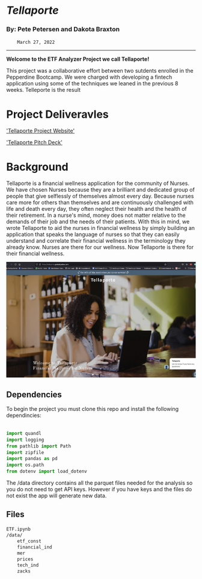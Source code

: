 # *Tellaporte*                                  

### By: Pete Petersen and Dakota Braxton 
        March 27, 2022  
---
**Welcome to the ETF Analyzer Project we call Tellaporte!**

This project was a collaborative effort between two sutdents enrolled in the Pepperdine Bootcamp.  We were charged with developing a fintech application using some of the techniques we leaned in the previous 8 weeks.  Telleporte is the result

# Project Deliveravles  

['Tellaporte Project Website'](https://tellaporte.godaddysites.com/)  

['Tellaporte Pitch Deck'](https://docs.google.com/presentation/d/1tjTHTjb50yCuq5buGgM85Py6MKm5J6Bn/edit#slide=id.g11a97544c2e_1_11)  


# Background

Tellaporte is a financial wellness application for the community of Nurses. We have chosen Nurses because they are a brilliant and dedicated group of people that give selflessly of themselves almost every day. Because nurses care more for others than themselves and are continuously challenged with life and death every day, they often neglect their health and the health of their retirement. In a nurse's mind, money does not matter relative to the demands of their job and the needs of their patients. With this in mind, we wrote Tellaporte to aid the nurses in financial wellness by simply building an application that speaks the language of nurses so that they can easily understand and correlate their financial wellness in the terminology they already know. Nurses are there for our wellness. Now Tellaporte is there for their financial wellness.

![Tellaporte](/images/tellaporte.jpg)

## Dependencies

To begin the project you must clone this repo and install the following dependincies:

```python

import quandl
import logging
from pathlib import Path
import zipfile
import pandas as pd
import os.path
from dotenv import load_dotenv


```
The /data directory contains all the parquet files needed for the analysis so you do not need to get API keys.  However if you have keys and the files do not exist the app will generate new data.

## Files
   
    ETF.ipynb
    /data/
        etf_const
        financial_ind
        mer
        prices
        tech_ind
        zacks

